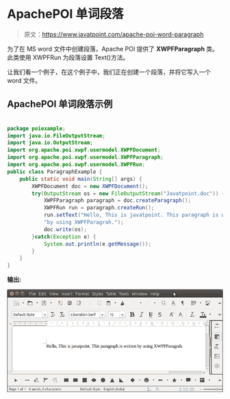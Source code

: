 # ApachePOI 单词段落

> 原文：<https://www.javatpoint.com/apache-poi-word-paragraph>

为了在 MS word 文件中创建段落，Apache POI 提供了 **XWPFParagraph** 类。此类使用 XWPFRun 为段落设置 Text()方法。

让我们看一个例子，在这个例子中，我们正在创建一个段落，并将它写入一个 word 文件。

## ApachePOI 单词段落示例

```java

package poiexample;
import java.io.FileOutputStream;
import java.io.OutputStream;
import org.apache.poi.xwpf.usermodel.XWPFDocument;
import org.apache.poi.xwpf.usermodel.XWPFParagraph;
import org.apache.poi.xwpf.usermodel.XWPFRun;
public class ParagraphExample {
	public static void main(String[] args) {
		XWPFDocument doc = new XWPFDocument();
	    try(OutputStream os = new FileOutputStream("Javatpoint.doc")) {
	    	XWPFParagraph paragraph = doc.createParagraph();
	        XWPFRun run = paragraph.createRun();
	        run.setText("Hello, This is javatpoint. This paragraph is written "+
	        "by using XWPFParagrah.");
	        doc.write(os);
	    }catch(Exception e) {
	    	System.out.println(e.getMessage());
	    }
	}
}

```

**输出:**

![Apache POI Word Paragraph](img/f4eecf269be50ef701131d3e321234b6.png)